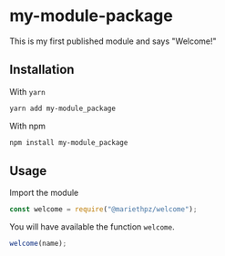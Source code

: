 # my-module-package

This is my first published module and says "Welcome!"

## Installation

With `yarn`

```bash
yarn add my-module_package
```

With npm

```bash
npm install my-module_package
```

## Usage

Import the module

```js
const welcome = require("@mariethpz/welcome");
```

You will have available the function `welcome`.

```js
welcome(name);
```
